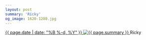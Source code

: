 ```yaml
---
layout: post
summary: 'Ricky'
og_image: 1620-1280.jpg
---
```


<p>
 <time>
  <a href="/1620">
   {{ page.date | date: "%B %-d, %Y" }}
  </a>
 </time>
 <a href="/1620">
  <img alt="{{ page.summary }}" data-taken="3/28/2022" sizes="(min-width: 700px) 50vw, calc(100vw - 2rem)" src="{{ site.assets_url }}/1620-640.jpg" srcset="{{ site.assets_url }}/1620-320.jpg 320w, {{ site.assets_url }}/1620-640.jpg 640w, {{ site.assets_url }}/1620-960.jpg 960w, {{ site.assets_url }}/1620-1280.jpg 1280w"/>
 </a>
 <span>
  Ricky
 </span>
</p>
